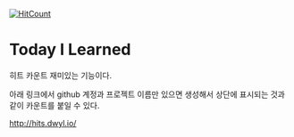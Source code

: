 [![HitCount](http://hits.dwyl.io/tachikoma/TIL.svg)](http://hits.dwyl.io/tachikoma/TIL)

# Today I Learned

히트 카운트 재미있는 기능이다.

아래 링크에서 github 계정과 프로젝트 이름만 있으면 생성해서 상단에 표시되는 것과 같이 카운트를 붙일 수 있다.

http://hits.dwyl.io/
